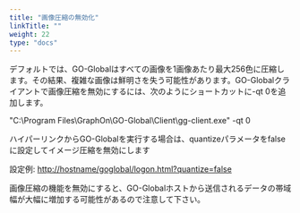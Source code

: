 ```yaml
---
title: "画像圧縮の無効化"
linkTitle: ""
weight: 22
type: "docs"
---
```



デフォルトでは、GO-Globalはすべての画像を1画像あたり最大256色に圧縮します。その結果、複雑な画像は鮮明さを失う可能性があります。GO-Globalクライアントで画像圧縮を無効にするには、次のようにショートカットに-qt 0を追加します。

"C:\Program Files\GraphOn\GO-Global\Client\gg-client.exe" -qt 0

ハイパーリンクからGO-Globalを実行する場合は、quantizeパラメータをfalseに設定してイメージ圧縮を無効にします

設定例: [http://hostname/goglobal/logon.html?quantize=false](http://hostname/goglobal/logon.html?quantize=false)

画像圧縮の機能を無効にすると、GO-Globalホストから送信されるデータの帯域幅が大幅に増加する可能性があるので注意して下さい。
